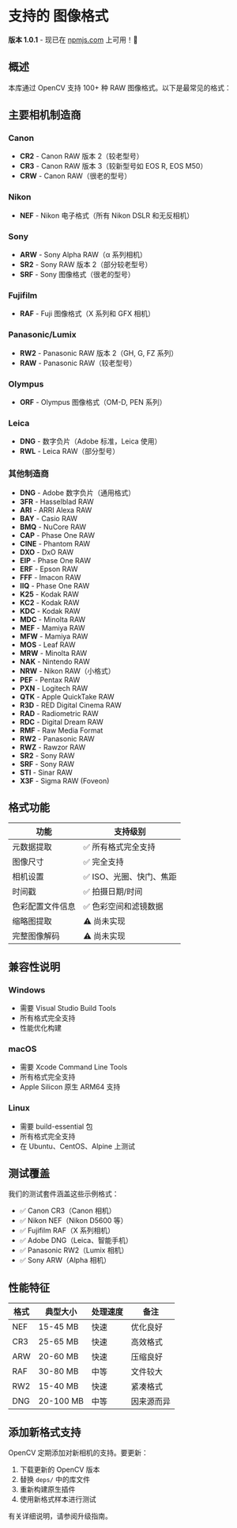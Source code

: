 # 支持的 图像格式

**版本 1.0.1** - 现已在 [npmjs.com](https://www.npmjs.com/package/opencv-napi) 上可用！🎉

## 概述

本库通过 OpenCV 支持 100+ 种 RAW 图像格式。以下是最常见的格式：

## 主要相机制造商

### Canon
- **CR2** - Canon RAW 版本 2（较老型号）
- **CR3** - Canon RAW 版本 3（较新型号如 EOS R, EOS M50）
- **CRW** - Canon RAW（很老的型号）

### Nikon  
- **NEF** - Nikon 电子格式（所有 Nikon DSLR 和无反相机）

### Sony
- **ARW** - Sony Alpha RAW（α 系列相机）
- **SR2** - Sony RAW 版本 2（部分较老型号）
- **SRF** - Sony 图像格式（很老的型号）

### Fujifilm
- **RAF** - Fuji 图像格式（X 系列和 GFX 相机）

### Panasonic/Lumix
- **RW2** - Panasonic RAW 版本 2（GH, G, FZ 系列）
- **RAW** - Panasonic RAW（较老型号）

### Olympus
- **ORF** - Olympus 图像格式（OM-D, PEN 系列）

### Leica
- **DNG** - 数字负片（Adobe 标准，Leica 使用）
- **RWL** - Leica RAW（部分型号）

### 其他制造商
- **DNG** - Adobe 数字负片（通用格式）
- **3FR** - Hasselblad RAW
- **ARI** - ARRI Alexa RAW
- **BAY** - Casio RAW
- **BMQ** - NuCore RAW
- **CAP** - Phase One RAW
- **CINE** - Phantom RAW
- **DXO** - DxO RAW
- **EIP** - Phase One RAW
- **ERF** - Epson RAW
- **FFF** - Imacon RAW
- **IIQ** - Phase One RAW
- **K25** - Kodak RAW
- **KC2** - Kodak RAW
- **KDC** - Kodak RAW
- **MDC** - Minolta RAW
- **MEF** - Mamiya RAW
- **MFW** - Mamiya RAW
- **MOS** - Leaf RAW
- **MRW** - Minolta RAW
- **NAK** - Nintendo RAW
- **NRW** - Nikon RAW（小格式）
- **PEF** - Pentax RAW
- **PXN** - Logitech RAW
- **QTK** - Apple QuickTake RAW
- **R3D** - RED Digital Cinema RAW
- **RAD** - Radiometric RAW
- **RDC** - Digital Dream RAW
- **RMF** - Raw Media Format
- **RW2** - Panasonic RAW
- **RWZ** - Rawzor RAW
- **SR2** - Sony RAW
- **SRF** - Sony RAW
- **STI** - Sinar RAW
- **X3F** - Sigma RAW (Foveon)

## 格式功能

| 功能 | 支持级别 |
|------|----------|
| 元数据提取 | ✅ 所有格式完全支持 |
| 图像尺寸 | ✅ 完全支持 |
| 相机设置 | ✅ ISO、光圈、快门、焦距 |
| 时间戳 | ✅ 拍摄日期/时间 |
| 色彩配置文件信息 | ✅ 色彩空间和滤镜数据 |
| 缩略图提取 | ⚠️ 尚未实现 |
| 完整图像解码 | ⚠️ 尚未实现 |

## 兼容性说明

### Windows
- 需要 Visual Studio Build Tools
- 所有格式完全支持
- 性能优化构建

### macOS  
- 需要 Xcode Command Line Tools
- 所有格式完全支持
- Apple Silicon 原生 ARM64 支持

### Linux
- 需要 build-essential 包
- 所有格式完全支持
- 在 Ubuntu、CentOS、Alpine 上测试

## 测试覆盖

我们的测试套件涵盖这些示例格式：
- ✅ Canon CR3（Canon 相机）
- ✅ Nikon NEF（Nikon D5600 等）
- ✅ Fujifilm RAF（X 系列相机）
- ✅ Adobe DNG（Leica、智能手机）
- ✅ Panasonic RW2（Lumix 相机）
- ✅ Sony ARW（Alpha 相机）

## 性能特征

| 格式 | 典型大小 | 处理速度 | 备注 |
|------|----------|----------|------|
| NEF | 15-45 MB | 快速 | 优化良好 |
| CR3 | 25-65 MB | 快速 | 高效格式 |
| ARW | 20-60 MB | 快速 | 压缩良好 |
| RAF | 30-80 MB | 中等 | 文件较大 |
| RW2 | 15-40 MB | 快速 | 紧凑格式 |
| DNG | 20-100 MB | 中等 | 因来源而异 |

## 添加新格式支持

OpenCV 定期添加对新相机的支持。要更新：

1. 下载更新的 OpenCV 版本
2. 替换 `deps/` 中的库文件
3. 重新构建原生插件
4. 使用新格式样本进行测试

有关详细说明，请参阅升级指南。
